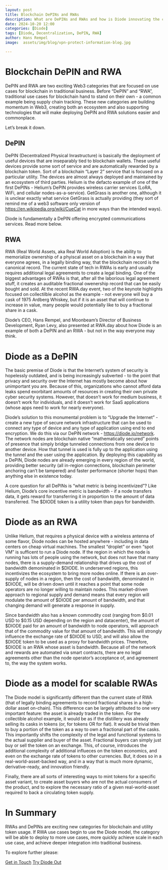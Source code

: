 ```yaml
---
layout: post
title: Blockchain DePINs and RWAs
description: What are DePINs and RWAs and how is Diode innovating the categories
date: 2024-10-20 12:00
categories: [Diode]
tags: [Diode, Decentralization, DePIN, RWA]
author: Hans Rempel
image: 	assets/img/blog/vpn-protect-information-blog.jpg

---
```


# Blockchain DePIN and RWA

DePIN and RWA are two exciting Web3 categories that are focused on use cases for blockchain in traditional business.  Before “DePIN” and “RWA”, traditional use cases for blockchain hand to stand on their own - a common example being supply chain tracking.  These new categories are building momentum in Web3, creating both an ecosystem and also supporting technologies that will make deploying DePIN and RWA solutions easier and commonplace.

Let’s break it down.

## DePIN

DePIN (Decentralized Physical Inrastructure) is basically the deployment of useful devices that are inseparably tied to blockchain wallets.  These useful devices provide some sort of service and are automatically rewarded by a blockchain token.  Sort of a blockchain “Layer 2” service that is focused on a particular utility.  The devices are almost always deployed and maintained by an ecosystem of third parties.  Helium is the defacto example of one of the first DePINs - Helium’s DePIN provides wireless carrier services (LoRA, WiFi, and cellular nodes-as-a-service).  GetGrass is another one, although it is unclear exactly what service GetGrass is actually providing (they sort of remind me of a web3 software only version of https://en.wikipedia.org/wiki/CueCat in more ways than the intended ways).

Diode is fundamentally a DePIN offering encrypted communications services.  Read more below.

## RWA

RWA (Real World Assets, aka Real World Adoption) is the ability to memorialize ownership of a phyiscal asset on a blockchain in a way that everyone agrees, in a legally binding way, that the blockchain record is the canonical record.  The current state of tech in RWAs is early and usually requires additional legal agreements to create a legal binding.  One of the biggest advantages of RWAs is that, after all the laborious legal agreement stuff, it creates an auditable fractional owenership record that can be easily bought and sold.  At the recent RWA.day event, two of the keynote highlights focused on collectilble alcohol as the example - not everyone will buy a cask of 1975 Ardberg Whiskey, but if it is an asset that will continue to increase in value, many people would potentially like to buy a fractional share in a cask.

Diode’s CEO, Hans Rempel, and Moonbeam’s Director of Business Development, Ryan Levy, also presented at RWA.day about how Diode is an example of both a DePIN and an RWA - but not in the way everyone may think.  

# Diode as a DePIN

The basic premise of Diode is that the Internet’s system of security is hopelessly outdated, and is being increasingly subverted - to the point that privacy and security over the Internet has mostly become about how unimportant you are.  Because of this, organizations who cannot afford data leaks spend exorbitant amounts of resources in creating their own private cyber security systems.  However, that doesn’t work for medium business, it doesn’t work for individuals, and it doesn’t work for SaaS applications (whose apps need to work for nearly everyone).

Diode’s solution to this monumental problem is to “Upgrade the Internet” - create a new type of secure network infrastructure that can be used to connect any type of device and any type of application using end to end encryption.  We do this via our DePIN network - https://diode.io/network.  The network nodes are blockchain native “mathematically secured” points of presence that simply bridge tunneled connections from one device to another device.  How that tunnel is used is fully up to the application using the tunnel and the user using the application.  By deploying this capability as a DePIN, Diode nodes are already emerging in every region of the world, providing better security (all in-region connections, blockchain perimeter anchoring can’t be tampered) and faster performance (shorter hops) than anything else in existence today.

A core question for all DePINs is “what metric is being incentivized”?  Like Helium, Diode’s core incentive metric is bandwidth - if a node transfers data, it gets reward for transferring it in proportion to the amount of data transferred.  The $DIODE token is a utility token than pays for bandwidth.

# Diode as an RWA

Unlike Helium, that requires a physical device with a wireless antenna of some flavor, Diode nodes can be hosted anywhere - including in data centers on cheap virtual machines.  The smallest “droplet” or even “spot VM” is sufficent to run a Diode node.  If the region in which the node is running has lots of people using the network, but does not have that many nodes, there is a supply-demand relationship that drives up the cost of bandwidth demoninated in $DIODE.  In underserved regions, this incentivizes the ecosystem to bring more nodes online.  If there is an over-supply of nodes in a region, then the cost of bandwidth, denominated in $DIODE, will be driven down until it reaches a point that some node operators are no longer willing to maintain nodes.  This market-driven approach to regional supply and demand means that every region will modulate the amount of $DIODE per amount of bandwidth, and that changing demand will generate a response in supply.

Since bandwidth also has a known commodity cost (ranging from $0.01 USD to $0.15 USD depending on the region and datacenter), the amount of $DIODE paid for an amount of bandwidth to node operators, will approach that of the commodity value for that amount of bandwidth.  This will strongly influence the exchange rate of $DIODE to USD, and will also allow the $DIODE token to be used as a proxy for bandwidth prices.  Therefore, $DIODE is an RWA whose asset is bandwidth.  Because all of the network and rewards are automated via smart contracts, there are no legal agreements other than the node operator’s acceptance of, and agreement to, the way the system works.

# Diode as a model for scalable RWAs

The Diode model is significantly different than the current state of RWA (that of legally binding agreements to record fractional shares in a high-dollar asset on-chain).  This difference can be largely attributed to one very important feature: the asset is already traded in the token.  For the collectible alcohol example, it would be as if the distillery was already selling its casks in tokens (or, for tokens OR for fiat).  It would be trivial then to buy a portion of the token as a way to own a fractional part of the casks.  This importantly shifts the complexity of the legal and functional systems to the actual supplier and buyer of the asset.  Fractional buyers can simply just buy or sell the token on an exchange.  This, of course, introduces the additional complexity of additional influeces on the token economics, and even on the exchange rate of tokens to other currencies.  But, it does so in a real-world-asset-backed way, and in a way that is much more dynamic, derivative-ready, and innovation friendly.

Finally, there are all sorts of interesting ways to mint tokens for a specific asset variant, to create asset buyers who are not the actual consumers of the product, and to explore the necessary ratio of a given real-world-asset required to back a circulating token supply.

# In Summary

RWAs and DePINs are exciting new categories for blockchain and utility token usage. If RWA use cases begin to use the Diode model, the category will be able to deploy to more use cases, more quickly achieve scale in each use case, and achieve deeper integration into traditional business.

To explore further please:
<div class="story__buttons">
  <a href="{{"https://contactdiode.paperform.co"}}" class="btn" target="">Get in Touch</a>
  <a href="#download-app" class="btn popup-open" target="">Try Diode Out</a>
</div>


